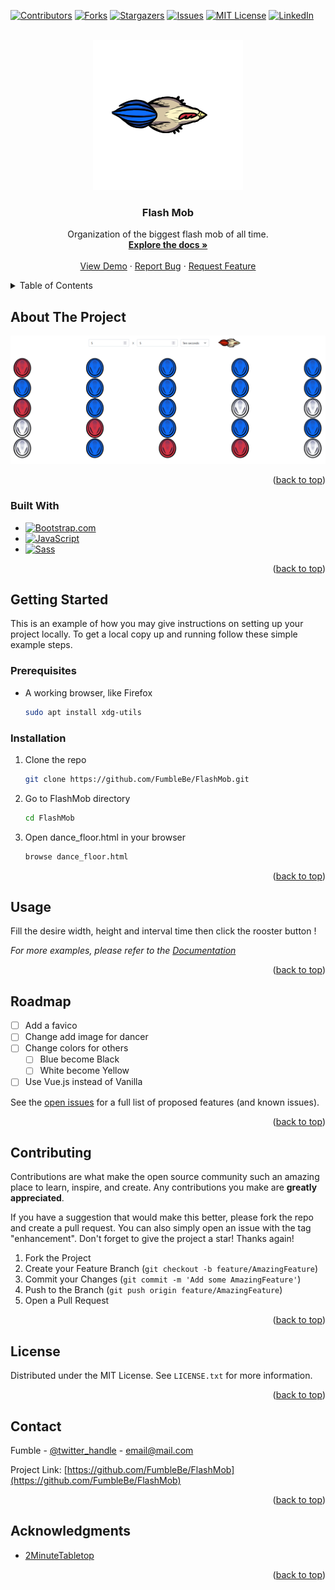 <!-- Improved compatibility of back to top link: See: https://github.com/othneildrew/Best-README-Template/pull/73 -->
<a name="readme-top"></a>

<!-- PROJECT SHIELDS -->
<!--
*** I'm using markdown "reference style" links for readability.
*** Reference links are enclosed in brackets [ ] instead of parentheses ( ).
*** See the bottom of this document for the declaration of the reference variables
*** for contributors-url, forks-url, etc. This is an optional, concise syntax you may use.
*** https://www.markdownguide.org/basic-syntax/#reference-style-links
-->
[![Contributors][contributors-shield]][contributors-url]
[![Forks][forks-shield]][forks-url]
[![Stargazers][stars-shield]][stars-url]
[![Issues][issues-shield]][issues-url]
[![MIT License][license-shield]][license-url]
[![LinkedIn][linkedin-shield]][linkedin-url]



<!-- PROJECT LOGO -->
<br />
<div align="center">
  <a href="https://github.com/FumbleBe/FlashMob">
    <img src="assets/images/logo.png" alt="Logo">
  </a>

<h3 align="center">Flash Mob</h3>

  <p align="center">
    Organization of the biggest flash mob of all time.
    <br />
    <a href="https://github.com/FumbleBe/FlashMob"><strong>Explore the docs »</strong></a>
    <br />
    <br />
    <a href="https://github.com/FumbleBe/FlashMob">View Demo</a>
    ·
    <a href="https://github.com/FumbleBe/FlashMob/issues">Report Bug</a>
    ·
    <a href="https://github.com/FumbleBe/FlashMob/issues">Request Feature</a>
  </p>
</div>



<!-- TABLE OF CONTENTS -->
<details>
  <summary>Table of Contents</summary>
  <ol>
    <li>
      <a href="#about-the-project">About The Project</a>
      <ul>
        <li><a href="#built-with">Built With</a></li>
      </ul>
    </li>
    <li>
      <a href="#getting-started">Getting Started</a>
      <ul>
        <li><a href="#prerequisites">Prerequisites</a></li>
        <li><a href="#installation">Installation</a></li>
      </ul>
    </li>
    <li><a href="#usage">Usage</a></li>
    <li><a href="#roadmap">Roadmap</a></li>
    <li><a href="#contributing">Contributing</a></li>
    <li><a href="#license">License</a></li>
    <li><a href="#contact">Contact</a></li>
    <li><a href="#acknowledgments">Acknowledgments</a></li>
  </ol>
</details>



<!-- ABOUT THE PROJECT -->
## About The Project

![Product Name Screen Shot][product-screenshot]


<p align="right">(<a href="#readme-top">back to top</a>)</p>



### Built With

* [![Bootstrap.com][Bootstrap.com]][Bootstrap-url]
* [![JavaScript][JavaScript]][JavaScript-url]
* [![Sass][Sass]][Sass-url]

<p align="right">(<a href="#readme-top">back to top</a>)</p>



<!-- GETTING STARTED -->
## Getting Started

This is an example of how you may give instructions on setting up your project locally.
To get a local copy up and running follow these simple example steps.

### Prerequisites

* A working browser, like Firefox
  ```sh
  sudo apt install xdg-utils
  ```

### Installation

1. Clone the repo
   ```sh
   git clone https://github.com/FumbleBe/FlashMob.git
   ```
2. Go to FlashMob directory
    ```sh
   cd FlashMob
   ```
3. Open dance_floor.html in your browser
   ```sh
   browse dance_floor.html
   ```


<p align="right">(<a href="#readme-top">back to top</a>)</p>



<!-- USAGE EXAMPLES -->
## Usage

Fill the desire width, height and interval time then click the rooster button !

_For more examples, please refer to the [Documentation](https://example.com)_

<p align="right">(<a href="#readme-top">back to top</a>)</p>



<!-- ROADMAP -->
## Roadmap

- [ ] Add a favico
- [ ] Change add image for dancer
- [ ] Change colors for others
    - [ ] Blue become Black
    - [ ] White become Yellow 
- [ ] Use Vue.js instead of Vanilla

See the [open issues](https://github.com/FumbleBe/FlashMob/issues) for a full list of proposed features (and known issues).

<p align="right">(<a href="#readme-top">back to top</a>)</p>



<!-- CONTRIBUTING -->
## Contributing

Contributions are what make the open source community such an amazing place to learn, inspire, and create. Any contributions you make are **greatly appreciated**.

If you have a suggestion that would make this better, please fork the repo and create a pull request. You can also simply open an issue with the tag "enhancement".
Don't forget to give the project a star! Thanks again!

1. Fork the Project
2. Create your Feature Branch (`git checkout -b feature/AmazingFeature`)
3. Commit your Changes (`git commit -m 'Add some AmazingFeature'`)
4. Push to the Branch (`git push origin feature/AmazingFeature`)
5. Open a Pull Request

<p align="right">(<a href="#readme-top">back to top</a>)</p>



<!-- LICENSE -->
## License

Distributed under the MIT License. See `LICENSE.txt` for more information.

<p align="right">(<a href="#readme-top">back to top</a>)</p>



<!-- CONTACT -->
## Contact

Fumble - [@twitter_handle](https://twitter.com/twitter_handle) - email@mail.com

Project Link: [https://github.com/FumbleBe/FlashMob](https://github.com/FumbleBe/FlashMob)

<p align="right">(<a href="#readme-top">back to top</a>)</p>



<!-- ACKNOWLEDGMENTS -->
## Acknowledgments

* [2MinuteTabletop](https://tools.2minutetabletop.com/token-editor)


<p align="right">(<a href="#readme-top">back to top</a>)</p>



<!-- MARKDOWN LINKS & IMAGES -->
<!-- https://www.markdownguide.org/basic-syntax/#reference-style-links -->
[contributors-shield]: https://img.shields.io/github/contributors/FumbleBe/FlashMob.svg?style=for-the-badge
[contributors-url]: https://github.com/FumbleBe/FlashMob/graphs/contributors
[forks-shield]: https://img.shields.io/github/forks/FumbleBe/FlashMob.svg?style=for-the-badge
[forks-url]: https://github.com/FumbleBe/FlashMob/network/members
[stars-shield]: https://img.shields.io/github/stars/FumbleBe/FlashMob.svg?style=for-the-badge
[stars-url]: https://github.com/FumbleBe/FlashMob/stargazers
[issues-shield]: https://img.shields.io/github/issues/FumbleBe/FlashMob.svg?style=for-the-badge
[issues-url]: https://github.com/FumbleBe/FlashMob/issues
[license-shield]: https://img.shields.io/github/license/FumbleBe/FlashMob.svg?style=for-the-badge
[license-url]: https://github.com/FumbleBe/FlashMob/blob/master/LICENSE.txt
[linkedin-shield]: https://img.shields.io/badge/-LinkedIn-black.svg?style=for-the-badge&logo=linkedin&colorB=555
[linkedin-url]: https://linkedin.com/in/linkedin_username
[product-screenshot]: assets/images/screenshot.png
[Next.js]: https://img.shields.io/badge/next.js-000000?style=for-the-badge&logo=nextdotjs&logoColor=white
[Next-url]: https://nextjs.org/
[React.js]: https://img.shields.io/badge/React-20232A?style=for-the-badge&logo=react&logoColor=61DAFB
[React-url]: https://reactjs.org/
[Vue.js]: https://img.shields.io/badge/Vue.js-35495E?style=for-the-badge&logo=vuedotjs&logoColor=4FC08D
[Vue-url]: https://vuejs.org/
[Angular.io]: https://img.shields.io/badge/Angular-DD0031?style=for-the-badge&logo=angular&logoColor=white
[Angular-url]: https://angular.io/
[Svelte.dev]: https://img.shields.io/badge/Svelte-4A4A55?style=for-the-badge&logo=svelte&logoColor=FF3E00
[Svelte-url]: https://svelte.dev/
[Laravel.com]: https://img.shields.io/badge/Laravel-FF2D20?style=for-the-badge&logo=laravel&logoColor=white
[Laravel-url]: https://laravel.com
[Bootstrap.com]: https://img.shields.io/badge/Bootstrap-563D7C?style=for-the-badge&logo=bootstrap&logoColor=white
[Bootstrap-url]: https://getbootstrap.com
[JavaScript]: https://img.shields.io/badge/JavaScript-F7DF1E?style=for-the-badge&logo=javascript&logoColor=black
[JavaScript-url]: https://developer.mozilla.org/fr/docs/Web/JavaScript
[Sass]: https://img.shields.io/badge/Sass-CC6699?style=for-the-badge&logo=sass&logoColor=white
[Sass-url]: https://sass-lang.com/
[JQuery.com]: https://img.shields.io/badge/jQuery-0769AD?style=for-the-badge&logo=jquery&logoColor=white
[JQuery-url]: https://jquery.com 